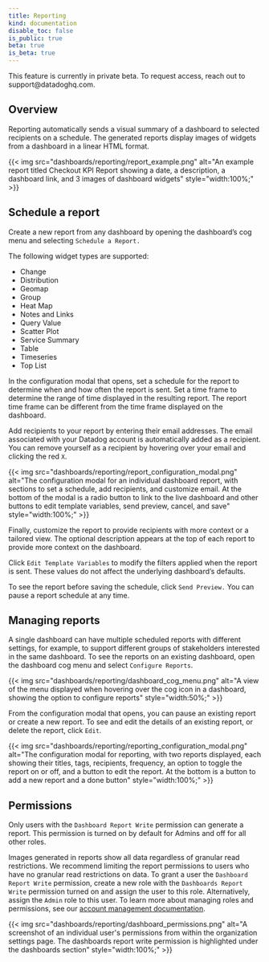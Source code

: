 ```yaml
---
title: Reporting
kind: documentation
disable_toc: false
is_public: true
beta: true
is_beta: true
---
```


<div class="alert alert-warning">This feature is currently in private beta. To request access, reach out to support@datadoghq.com.</div>

## Overview

Reporting automatically sends a visual summary of a dashboard to selected recipients on a schedule. The generated reports display images of widgets from a dashboard in a linear HTML format.

{{< img src="dashboards/reporting/report_example.png" alt="An example report titled Checkout KPI Report showing a date, a description, a dashboard link, and 3 images of dashboard widgets" style="width:100%;" >}}

## Schedule a report

Create a new report from any dashboard by opening the dashboard’s cog menu and selecting `Schedule a Report.`

The following widget types are supported:

- Change
- Distribution
- Geomap
- Group
- Heat Map
- Notes and Links
- Query Value
- Scatter Plot
- Service Summary
- Table
- Timeseries
- Top List

In the configuration modal that opens, set a schedule for the report to determine when and how often the report is sent. Set a time frame to determine the range of time displayed in the resulting report. The report time frame can be different from the time frame displayed on the dashboard.

Add recipients to your report by entering their email addresses. The email associated with your Datadog account is automatically added as a recipient. You can remove yourself as a recipient by hovering over your email and clicking the red `X`. 

{{< img src="dashboards/reporting/report_configuration_modal.png" alt="The configuration modal for an individual dashboard report, with sections to set a schedule, add recipients, and customize email. At the bottom of the modal is a radio button to link to the live dashboard and other buttons to edit template variables, send preview, cancel, and save" style="width:100%;" >}}

Finally, customize the report to provide recipients with more context or a tailored view. The optional description appears at the top of each report to provide more context on the dashboard.

Click `Edit Template Variables` to modify the filters applied when the report is sent. These values do not affect the underlying dashboard’s defaults. 

To see the report before saving the schedule, click `Send Preview.` You can pause a report schedule at any time.

## Managing reports
A single dashboard can have multiple scheduled reports with different settings, for example, to support different groups of stakeholders interested in the same dashboard. To see the reports on an existing dashboard, open the dashboard cog menu and select `Configure Reports`. 

{{< img src="dashboards/reporting/dashboard_cog_menu.png" alt="A view of the menu displayed when hovering over the cog icon in a dashboard, showing the option to configure reports" style="width:50%;" >}}

From the configuration modal that opens, you can pause an existing report or create a new report. To see and edit the details of an existing report, or delete the report, click `Edit`.

{{< img src="dashboards/reporting/reporting_configuration_modal.png" alt="The configuration modal for reporting, with two reports displayed, each showing their titles, tags, recipients, frequency, an option to toggle the report on or off, and a button to edit the report. At the bottom is a button to add a new report and a done button" style="width:100%;" >}}

## Permissions

Only users with the `Dashboard Report Write` permission can generate a report. This permission is turned on by default for Admins and off for all other roles. 

Images generated in reports show all data regardless of granular read restrictions. We recommend limiting the report permissions to users who have no granular read restrictions on data. To grant a user the `Dashboard Report Write` permission, create a new role with the `Dashboards Report Write` permission turned on and assign the user to this role. Alternatively, assign the `Admin` role to this user. To learn more about managing roles and permissions, see our [account management documentation][1]. 

{{< img src="dashboards/reporting/dashboard_permissions.png" alt="A screenshot of an individual user's permissions from within the organization settings page. The dashboards report write permission is highlighted under the dashboards section" style="width:100%;" >}}


[1]: /account_management/users/#edit-a-user-s-roles

